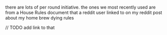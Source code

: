 there are lots of per round initiative. the ones we most recently used are from a House Rules document that a reddit user linked to on my reddit post about my home brew dying rules

// TODO add link to that
